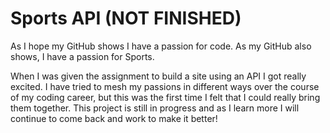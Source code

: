 
# Sports API (NOT FINISHED)
<p>As I hope my GitHub shows I have a passion for code. As my GitHub also shows, I have a passion for Sports.</p>
<p>When I was given the assignment to build a site using an API I got really excited. I have tried to mesh my passions in different ways over the course of my coding career, but this was the first time I felt that I could really bring them together. This project is still in progress and as I learn more I will continue to come back and work to make it better!</p>
